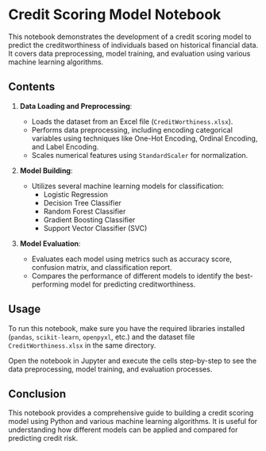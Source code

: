 # Credit Scoring Model Notebook

This notebook demonstrates the development of a credit scoring model to predict the creditworthiness of individuals based on historical financial data. It covers data preprocessing, model training, and evaluation using various machine learning algorithms.

## Contents

1. **Data Loading and Preprocessing**:
   - Loads the dataset from an Excel file (`CreditWorthiness.xlsx`).
   - Performs data preprocessing, including encoding categorical variables using techniques like One-Hot Encoding, Ordinal Encoding, and Label Encoding.
   - Scales numerical features using `StandardScaler` for normalization.

2. **Model Building**:
   - Utilizes several machine learning models for classification:
     - Logistic Regression
     - Decision Tree Classifier
     - Random Forest Classifier
     - Gradient Boosting Classifier
     - Support Vector Classifier (SVC)

3. **Model Evaluation**:
   - Evaluates each model using metrics such as accuracy score, confusion matrix, and classification report.
   - Compares the performance of different models to identify the best-performing model for predicting creditworthiness.

## Usage

To run this notebook, make sure you have the required libraries installed (`pandas`, `scikit-learn`, `openpyxl`, etc.) and the dataset file `CreditWorthiness.xlsx` in the same directory.

Open the notebook in Jupyter and execute the cells step-by-step to see the data preprocessing, model training, and evaluation processes.

## Conclusion

This notebook provides a comprehensive guide to building a credit scoring model using Python and various machine learning algorithms. It is useful for understanding how different models can be applied and compared for predicting credit risk.
